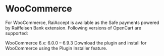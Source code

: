 # WooCommerce
For WooCommerce, RaiAccept is available as the Safe payments powered by Raiffeisen Bank extension. Following versions of OpenCart are supported:

WooCommerce 6.x: 6.0.0 – 6.9.3
Download the plugin and install for WooCommerce using the Plugin Installer feature.
